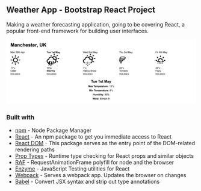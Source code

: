 ## Weather App - Bootstrap React Project
Making a weather forecasting application, going to be covering React, a popular front-end framework for building user interfaces.

![App](/app.png "App")

### Built with
* [npm](https://www.npmjs.com/) - Node Package Manager
* [React](https://www.npmjs.com/package/react) - An npm package to get you immediate access to React
* [React DOM](https://www.npmjs.com/package/react-dom) - This package serves as the entry point of the DOM-related rendering paths
* [Prop Types](https://www.npmjs.com/package/prop-types) - Runtime type checking for React props and similar objects
* [RAF](https://www.npmjs.com/package/raf) - RequestAnimationFrame polyfill for node and the browser
* [Enzyme](https://www.npmjs.com/package/react-test-renderer) - JavaScript Testing utilities for React
* [Webpack](https://www.npmjs.com/package/webpack-dev-server) - Serves a webpack app. Updates the browser on changes
* [Babel](https://babeljs.io/) - Convert JSX syntax and strip out type annotations